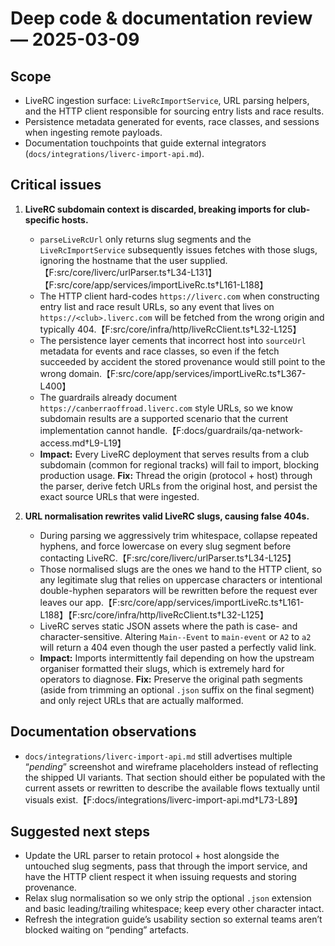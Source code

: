 # Deep code & documentation review — 2025-03-09

## Scope
- LiveRC ingestion surface: `LiveRcImportService`, URL parsing helpers, and the HTTP client responsible for sourcing entry lists and race results.
- Persistence metadata generated for events, race classes, and sessions when ingesting remote payloads.
- Documentation touchpoints that guide external integrators (`docs/integrations/liverc-import-api.md`).

## Critical issues
1. **LiveRC subdomain context is discarded, breaking imports for club-specific hosts.**
   - `parseLiveRcUrl` only returns slug segments and the `LiveRcImportService` subsequently issues fetches with those slugs, ignoring the hostname that the user supplied.【F:src/core/liverc/urlParser.ts†L34-L131】【F:src/core/app/services/importLiveRc.ts†L161-L188】
   - The HTTP client hard-codes `https://liverc.com` when constructing entry list and race result URLs, so any event that lives on `https://<club>.liverc.com` will be fetched from the wrong origin and typically 404.【F:src/core/infra/http/liveRcClient.ts†L32-L125】
   - The persistence layer cements that incorrect host into `sourceUrl` metadata for events and race classes, so even if the fetch succeeded by accident the stored provenance would still point to the wrong domain.【F:src/core/app/services/importLiveRc.ts†L367-L400】
   - The guardrails already document `https://canberraoffroad.liverc.com` style URLs, so we know subdomain results are a supported scenario that the current implementation cannot handle.【F:docs/guardrails/qa-network-access.md†L9-L19】
   - **Impact:** Every LiveRC deployment that serves results from a club subdomain (common for regional tracks) will fail to import, blocking production usage. **Fix:** Thread the origin (protocol + host) through the parser, derive fetch URLs from the original host, and persist the exact source URLs that were ingested.

2. **URL normalisation rewrites valid LiveRC slugs, causing false 404s.**
   - During parsing we aggressively trim whitespace, collapse repeated hyphens, and force lowercase on every slug segment before contacting LiveRC.【F:src/core/liverc/urlParser.ts†L34-L125】
   - Those normalised slugs are the ones we hand to the HTTP client, so any legitimate slug that relies on uppercase characters or intentional double-hyphen separators will be rewritten before the request ever leaves our app.【F:src/core/app/services/importLiveRc.ts†L161-L188】【F:src/core/infra/http/liveRcClient.ts†L32-L125】
   - LiveRC serves static JSON assets where the path is case- and character-sensitive. Altering `Main--Event` to `main-event` or `A2` to `a2` will return a 404 even though the user pasted a perfectly valid link.
   - **Impact:** Imports intermittently fail depending on how the upstream organiser formatted their slugs, which is extremely hard for operators to diagnose. **Fix:** Preserve the original path segments (aside from trimming an optional `.json` suffix on the final segment) and only reject URLs that are actually malformed.

## Documentation observations
- `docs/integrations/liverc-import-api.md` still advertises multiple “_pending_” screenshot and wireframe placeholders instead of reflecting the shipped UI variants. That section should either be populated with the current assets or rewritten to describe the available flows textually until visuals exist.【F:docs/integrations/liverc-import-api.md†L73-L89】

## Suggested next steps
- Update the URL parser to retain protocol + host alongside the untouched slug segments, pass that through the import service, and have the HTTP client respect it when issuing requests and storing provenance.
- Relax slug normalisation so we only strip the optional `.json` extension and basic leading/trailing whitespace; keep every other character intact.
- Refresh the integration guide’s usability section so external teams aren’t blocked waiting on “pending” artefacts.
